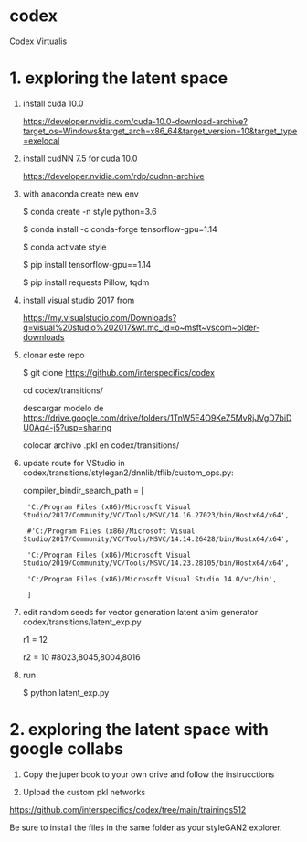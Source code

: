 # codex
Codex Virtualis

# 1. exploring the latent space

1. install cuda 10.0

    https://developer.nvidia.com/cuda-10.0-download-archive?target_os=Windows&target_arch=x86_64&target_version=10&target_type=exelocal


2. install cudNN 7.5 for cuda 10.0

    https://developer.nvidia.com/rdp/cudnn-archive


3. with anaconda create new env 

    $ conda create -n style python=3.6

    $ conda install -c conda-forge tensorflow-gpu=1.14

    $ conda activate style 

    $ pip install tensorflow-gpu==1.14

    $ pip install requests Pillow, tqdm



4. install visual studio 2017 from

    https://my.visualstudio.com/Downloads?q=visual%20studio%202017&wt.mc_id=o~msft~vscom~older-downloads



5. clonar este repo

    $ git clone https://github.com/interspecifics/codex

    cd codex/transitions/

    descargar modelo de https://drive.google.com/drive/folders/1TnW5E4O9KeZ5MvRjJVgD7biDU0Aq4-j5?usp=sharing

    colocar archivo .pkl en codex/transitions/



5. update route for VStudio in codex/transitions/stylegan2/dnnlib/tflib/custom_ops.py:


    compiler_bindir_search_path = [

        'C:/Program Files (x86)/Microsoft Visual Studio/2017/Community/VC/Tools/MSVC/14.16.27023/bin/Hostx64/x64',

        #'C:/Program Files (x86)/Microsoft Visual Studio/2017/Community/VC/Tools/MSVC/14.14.26428/bin/Hostx64/x64',

        'C:/Program Files (x86)/Microsoft Visual Studio/2019/Community/VC/Tools/MSVC/14.23.28105/bin/Hostx64/x64',

        'C:/Program Files (x86)/Microsoft Visual Studio 14.0/vc/bin',

        ]


8. edit random seeds for vector generation latent anim generator codex/transitions/latent_exp.py


    r1 = 12

    r2 = 10 #8023,8045,8004,8016


9. run 

    $ python latent_exp.py
    
# 2. exploring the latent space with google collabs

1. Copy the juper book to your own drive and follow the instrucctions 

2. Upload the custom pkl networks 

https://github.com/interspecifics/codex/tree/main/trainings512

Be sure to install the files in the same folder as your styleGAN2 explorer. 


